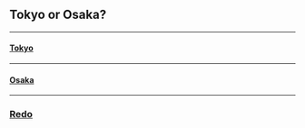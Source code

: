 ## Tokyo or Osaka?
---
#### [Tokyo](trips/tokyo.md)
---
#### [Osaka](trips/osaka.md)
---

### [Redo](home.md) 
